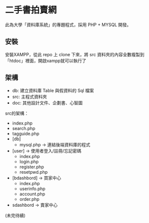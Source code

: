 # 二手書拍賣網
此為大學「資料庫系統」的專題程式，採用 PHP + MYSQL 開發。

## 安裝
安裝XAMPP，從此 repo 上 clone 下來，將 src 資料夾的內容全數複製到「htdoc」裡面，開啟xampp就可以執行了


## 架構

- db: 建立資料庫 Table 與假資料的 Sql 檔案
- src: 主程式資料夾
- doc: 其他設計文件、企劃書、心智圖

src的架構：
- index.php
- search.php
- tagguide.php
- [db]
    - mysql.php -> 連結後端資料庫的程式
- [user] -> 使用者登入/註冊/忘記密碼
    - index.php
    - login.php
    - register.php
    - resetpwd.php
- [bdashbord] -> 買家中心
    - index.php
    - userinfo.php
    - account.php
    - order.php
- sdashbord -> 賣家中心

(未完待續)
